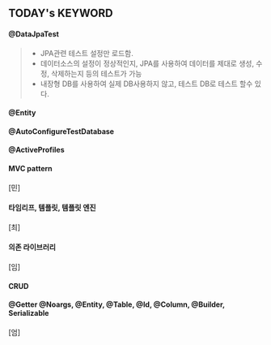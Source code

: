 ## TODAY's KEYWORD

#### @DataJpaTest
> - JPA관련 테스트 설정만 로드함.
> - 데이터소스의 설정이 정상적인지, JPA를 사용하여 데이터를 제대로 생성, 수정, 삭제하는지
등의 테스트가 가능
> - 내장형 DB를 사용하여 실제 DB사용하지 않고, 테스트 DB로 테스트 할수 있다.

#### @Entity

#### @AutoConfigureTestDatabase

#### @ActiveProfiles

#### MVC pattern
[민]
#### 타임리프, 템플릿, 템플릿 엔진
[최]
#### 의존 라이브러리
[임]
#### CRUD

#### @Getter @Noargs, @Entity, @Table, @Id, @Column, @Builder, Serializable
[엄]
